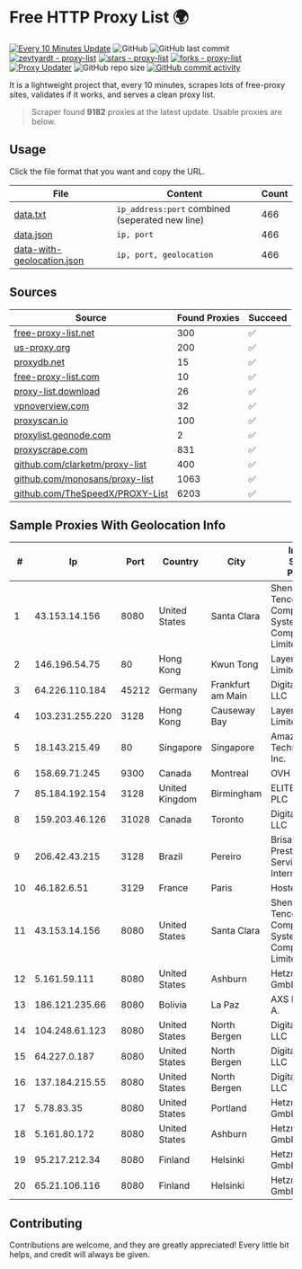 
# Free HTTP Proxy List 🌍

[![Every 10 Minutes Update](https://github.com/mertguvencli/http-proxy-list/actions/workflows/main.yml/badge.svg?branch=main)](https://github.com/mertguvencli/http-proxy-list/actions/workflows/main.yml)
![GitHub](https://img.shields.io/github/license/mertguvencli/http-proxy-list)
![GitHub last commit](https://img.shields.io/github/last-commit/mertguvencli/http-proxy-list)
[![zevtyardt - proxy-list](https://img.shields.io/static/v1?label=zevtyardt&message=proxy-list&color=blue&logo=github)](https://github.com/zevtyardt/proxy-list "Go to GitHub repo")
[![stars - proxy-list](https://img.shields.io/github/stars/zevtyardt/proxy-list?style=social)](https://github.com/zevtyardt/proxy-list)
[![forks - proxy-list](https://img.shields.io/github/forks/zevtyardt/proxy-list?style=social)](https://github.com/zevtyardt/proxy-list)
[![Proxy Updater](https://github.com/zevtyardt/proxy-list/workflows/Proxy%20Updater/badge.svg)](https://github.com/zevtyardt/proxy-list/actions?query=workflow:"Proxy+Updater")
![GitHub repo size](https://img.shields.io/github/repo-size/zevtyardt/proxy-list)
[![GitHub commit activity](https://img.shields.io/github/commit-activity/m/zevtyardt/proxy-list?logo=commits)](https://github.com/zevtyardt/proxy-list/commits/main)

It is a lightweight project that, every 10 minutes, scrapes lots of free-proxy sites, validates if it works, and serves a clean proxy list.

> Scraper found **9182** proxies at the latest update. Usable proxies are below.

## Usage

Click the file format that you want and copy the URL.

|File|Content|Count|
|----|-------|-----|
|[data.txt](https://raw.githubusercontent.com/mertguvencli/http-proxy-list/main/proxy-list/data.txt)|`ip_address:port` combined (seperated new line)|466|
|[data.json](https://raw.githubusercontent.com/mertguvencli/http-proxy-list/main/proxy-list/data.json)|`ip, port`|466|
|[data-with-geolocation.json](https://raw.githubusercontent.com/mertguvencli/http-proxy-list/main/proxy-list/data-with-geolocation.json)|`ip, port, geolocation`|466|

## Sources

|Source|Found Proxies|Succeed|
|------|-------------|-------|
|[free-proxy-list.net](https://free-proxy-list.net)|300|✅|
|[us-proxy.org](https://www.us-proxy.org)|200|✅|
|[proxydb.net](http://proxydb.net)|15|✅|
|[free-proxy-list.com](https://free-proxy-list.com/?page=&port=&type%5B%5D=http&type%5B%5D=https&up_time=0&search=Search)|10|✅|
|[proxy-list.download](https://www.proxy-list.download/HTTP)|26|✅|
|[vpnoverview.com](https://vpnoverview.com/privacy/anonymous-browsing/free-proxy-servers)|32|✅|
|[proxyscan.io](https://www.proxyscan.io)|100|✅|
|[proxylist.geonode.com](https://proxylist.geonode.com/api/proxy-list?limit=300&page=1&sort_by=lastChecked&sort_type=desc&protocols=http,https)|2|✅|
|[proxyscrape.com](https://api.proxyscrape.com/v2/?request=displayproxies&protocol=http&timeout=10000&country=all&ssl=all&anonymity=all)|831|✅|
|[github.com/clarketm/proxy-list](https://raw.githubusercontent.com/clarketm/proxy-list/master/proxy-list-raw.txt)|400|✅|
|[github.com/monosans/proxy-list](https://raw.githubusercontent.com/monosans/proxy-list/main/proxies/http.txt)|1063|✅|
|[github.com/TheSpeedX/PROXY-List](https://raw.githubusercontent.com/TheSpeedX/PROXY-List/master/http.txt)|6203|✅|


## Sample Proxies With Geolocation Info

|#|Ip|Port|Country|City|Internet Service Provider|
|-|--|----|-------|----|-------------------------|
|1|43.153.14.156|8080|United States|Santa Clara|Shenzhen Tencent Computer Systems Company Limited|
|2|146.196.54.75|80|Hong Kong|Kwun Tong|Layerstack Limited|
|3|64.226.110.184|45212|Germany|Frankfurt am Main|DigitalOcean, LLC|
|4|103.231.255.220|3128|Hong Kong|Causeway Bay|Layerstack Limited|
|5|18.143.215.49|80|Singapore|Singapore|Amazon Technologies Inc.|
|6|158.69.71.245|9300|Canada|Montreal|OVH SAS|
|7|85.184.192.154|3128|United Kingdom|Birmingham|ELITETELE.COM PLC|
|8|159.203.46.126|31028|Canada|Toronto|DigitalOcean, LLC|
|9|206.42.43.215|3128|Brazil|Pereiro|Brisanet Prestacao De Servicos De Internet Ltda|
|10|46.182.6.51|3129|France|Paris|Hosteur SAS|
|11|43.153.14.156|8080|United States|Santa Clara|Shenzhen Tencent Computer Systems Company Limited|
|12|5.161.59.111|8080|United States|Ashburn|Hetzner Online GmbH|
|13|186.121.235.66|8080|Bolivia|La Paz|AXS Bolivia S. A.|
|14|104.248.61.123|8080|United States|North Bergen|DigitalOcean, LLC|
|15|64.227.0.187|8080|United States|North Bergen|DigitalOcean, LLC|
|16|137.184.215.55|8080|United States|North Bergen|DigitalOcean, LLC|
|17|5.78.83.35|8080|United States|Portland|Hetzner Online GmbH|
|18|5.161.80.172|8080|United States|Ashburn|Hetzner Online GmbH|
|19|95.217.212.34|8080|Finland|Helsinki|Hetzner Online GmbH|
|20|65.21.106.116|8080|Finland|Helsinki|Hetzner Online GmbH|



## Contributing

Contributions are welcome, and they are greatly appreciated! Every
little bit helps, and credit will always be given.


